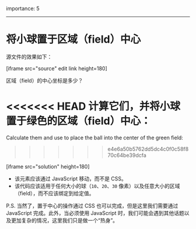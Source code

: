 importance: 5

---

# 将小球置于区域（field）中心

源文件的效果如下：

[iframe src="source" edit link height=180]

区域（field）的中心坐标是多少？

<<<<<<< HEAD
计算它们，并将小球置于绿色的区域（field）中心：
=======
Calculate them and use to place the ball into the center of the green field:
>>>>>>> e4e6a50b5762dd5dc4c0f0c58f870c64be39dcfa

[iframe src="solution" height=180]

- 该元素应该通过 JavaScript 移动，而不是 CSS。
- 该代码应该适用于任何大小的球（`10`、`20`、`30` 像素）以及任意大小的区域（field），而不应该绑定到给定值。

P.S. 当然了，置于中心的操作通过 CSS 也可以完成，但是这里我们需要通过 JavaScript 完成。此外，当必须使用 JavaScript 时，我们可能会遇到其他话题以及更加复杂的情况，这里我们只是做一个“热身”。
